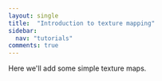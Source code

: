 ```yaml
---
layout: single
title:  "Introduction to texture mapping"
sidebar:
  nav: "tutorials"
comments: true
---
```


Here we'll add some simple texture maps.
